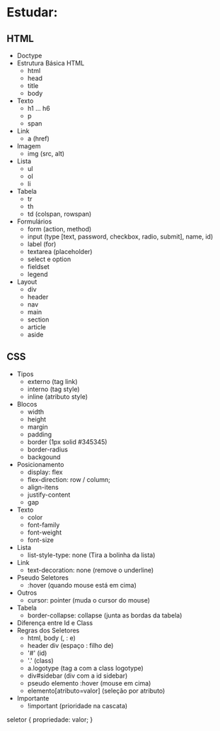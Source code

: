 # Estudar:

## HTML

 - Doctype
 - Estrutura Básica HTML
    - html
    - head
    - title
    - body
 - Texto
    - h1 ... h6
    - p
    - span
 - Link
    - a (href)
 - Imagem
    - img (src, alt)
 - Lista
    - ul
    - ol
    - li
 - Tabela
    - tr
    - th
    - td (colspan, rowspan)
 - Formulários
    - form (action, method)
    - input (type [text, password, checkbox, radio, submit], name, id)
    - label (for)
    - textarea (placeholder)
    - select e option
    - fieldset
    - legend
 - Layout
    - div
    - header
    - nav
    - main
    - section
    - article
    - aside

## CSS

 - Tipos
    - externo (tag link)
    - interno (tag style)
    - inline (atributo style)
 - Blocos
    - width
    - height
    - margin
    - padding
    - border (1px solid #345345)
    - border-radius
    - backgound
 - Posicionamento
    - display: flex
    - flex-direction: row / column;
    - align-itens
    - justify-content
    - gap
 - Texto
    - color
    - font-family
    - font-weight
    - font-size
 - Lista
    - list-style-type: none (Tira a bolinha da lista)
 - Link
    - text-decoration: none (remove o underline)
 - Pseudo Seletores
    - :hover (quando mouse está em cima)
 - Outros
    - cursor: pointer (muda o cursor do mouse)
 - Tabela
    - border-collapse: collapse (junta as bordas da tabela)
 - Diferença entre Id e Class
 - Regras dos Seletores
    - html, body (, : e)
    - header div (espaço : filho de)
    - '#' (id)
    - '.' (class)
    - a.logotype (tag a com a class logotype)
    - div#sidebar (div com a id sidebar)
    - pseudo elemento :hover (mouse em cima)
    - elemento[atributo=valor] (seleção por atributo)
 - Importante
    - !important (prioridade na cascata)

 seletor {
    propriedade: valor;
 }